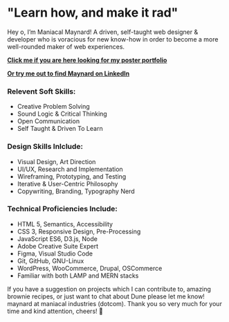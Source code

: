 # "Learn how, and make it rad"

Hey o, I’m Maniacal Maynard! A driven, self-taught web designer & developer who is voracious for new know-how in order to become a more well-rounded maker of web experiences.

**[Click me if you are here looking for my poster portfolio](https://maniacalmaynard.github.io/posterpage/)**

**[Or try me out to find Maynard on LinkedIn](https://www.linkedin.com/in/steven-maynard-chastain/)**

### Relevent Soft Skills:

- Creative Problem Solving
- Sound Logic & Critical Thinking
- Open Communication
- Self Taught & Driven To Learn

### Design Skills Inlclude:

- Visual Design, Art Direction
- UI/UX, Research and Implementation
- Wireframing, Prototyping, and Testing
- Iterative & User-Centric Philosophy
- Copywriting, Branding, Typography Nerd

### Technical Proficiencies Include:

- HTML 5, Semantics, Accessibility
- CSS 3, Responsive Design, Pre-Processing
- JavaScript ES6, D3.js, Node
- Adobe Creative Suite Expert
- Figma, Visual Studio Code
- Git, GitHub, GNU-Linux
- WordPress, WooCommerce, Drupal, OSCommerce
- Familiar with both LAMP and MERN stacks

If you have a suggestion on projects which I can contribute to, amazing brownie recipes, or just want to chat about Dune please let me know! maynard at maniacal industries (dotcom). Thank you so very much for your time and kind attention, cheers! 🍻

<!-- Site is temporarily down for... reasons... [maniacalindustries.com](https://www.maniacalindustries.com/) 
 -->
<!---
ManiacalMaynard/ManiacalMaynard is a ✨ special ✨ repository because its `README.md` (this file) appears on your GitHub profile.
You can click the Preview link to take a look at your changes.
--->

